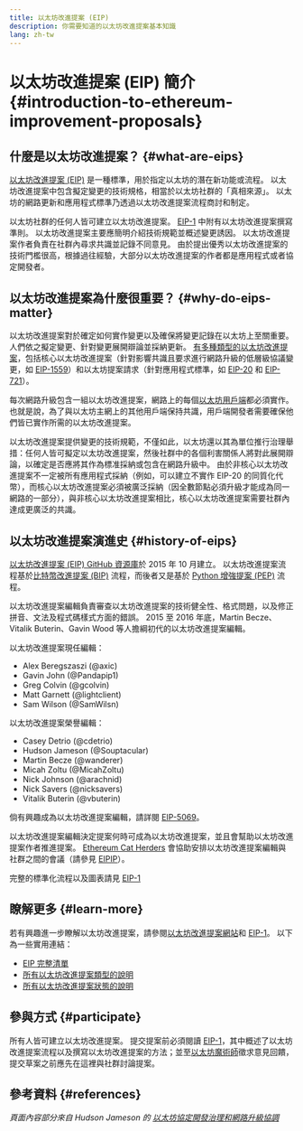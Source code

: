 ```yaml
---
title: 以太坊改進提案 (EIP)
description: 你需要知道的以太坊改進提案基本知識
lang: zh-tw
---
```


# 以太坊改進提案 (EIP) 簡介 {#introduction-to-ethereum-improvement-proposals}

## 什麼是以太坊改進提案？ {#what-are-eips}

[以太坊改進提案 (EIP)](https://eips.ethereum.org/) 是一種標準，用於指定以太坊的潛在新功能或流程。 以太坊改進提案中包含擬定變更的技術規格，相當於以太坊社群的「真相來源」。 以太坊的網路更新和應用程式標準乃透過以太坊改進提案流程商討和制定。

以太坊社群的任何人皆可建立以太坊改進提案。 [EIP-1](https://eips.ethereum.org/EIPS/eip-1) 中附有以太坊改進提案撰寫準則。 以太坊改進提案主要應簡明介紹技術規範並概述變更誘因。 以太坊改進提案作者負責在社群內尋求共識並記錄不同意見。 由於提出優秀以太坊改進提案的技術門檻很高，根據過往經驗，大部分以太坊改進提案的作者都是應用程式或者協定開發者。

## 以太坊改進提案為什麼很重要？ {#why-do-eips-matter}

以太坊改進提案對於確定如何實作變更以及確保將變更記錄在以太坊上至關重要。 人們依之擬定變更、針對變更展開辯論並採納更新。 [有多種類型的以太坊改進提案](https://eips.ethereum.org/EIPS/eip-1#eip-types)，包括核心以太坊改進提案（針對影響共識且要求進行網路升級的低層級協議變更，如 [EIP-1559](https://eips.ethereum.org/EIPS/eip-1559)）和以太坊提案請求（針對應用程式標準，如 [EIP-20](https://eips.ethereum.org/EIPS/eip-20) 和 [EIP-721](https://eips.ethereum.org/EIPS/eip-721)）。

每次網路升級包含一組以太坊改進提案，網路上的每個[以太坊用戶端](/learn/#clients-and-nodes)都必須實作。 也就是說，為了與以太坊主網上的其他用戶端保持共識，用戶端開發者需要確保他們皆已實作所需的以太坊改進提案。

以太坊改進提案提供變更的技術規範，不僅如此，以太坊還以其為單位推行治理舉措：任何人皆可擬定以太坊改進提案，然後社群中的各個利害關係人將對此展開辯論，以確定是否應將其作為標准採納或包含在網路升級中。 由於非核心以太坊改進提案不一定被所有應用程式採納（例如，可以建立不實作 EIP-20 的同質化代幣），而核心以太坊改進提案必須被廣泛採納（因全數節點必須升級才能成為同一網路的一部分），與非核心以太坊改進提案相比，核心以太坊改進提案需要社群內達成更廣泛的共識。

## 以太坊改進提案演進史 {#history-of-eips}

[以太坊改進提案 (EIP) GitHub 資源庫](https://github.com/ethereum/EIPs)於 2015 年 10 月建立。 以太坊改進提案流程基於[比特幣改進提案 (BIP)](https://github.com/bitcoin/bips) 流程，而後者又是基於 [Python 增強提案 (PEP)](https://www.python.org/dev/peps/) 流程。

以太坊改進提案編輯負責審查以太坊改進提案的技術健全性、格式問題，以及修正拼音、文法及程式碼樣式方面的錯誤。 2015 至 2016 年底，Martin Becze、Vitalik Buterin、Gavin Wood 等人擔綱初代的以太坊改進提案編輯。

以太坊改進提案現任編輯：

- Alex Beregszaszi (@axic)
- Gavin John (@Pandapip1)
- Greg Colvin (@gcolvin)
- Matt Garnett (@lightclient)
- Sam Wilson (@SamWilsn)

以太坊改進提案榮譽編輯：

- Casey Detrio (@cdetrio)
- Hudson Jameson (@Souptacular)
- Martin Becze (@wanderer)
- Micah Zoltu (@MicahZoltu)
- Nick Johnson (@arachnid)
- Nick Savers (@nicksavers)
- Vitalik Buterin (@vbuterin)

倘有興趣成為以太坊改進提案編輯，請詳閱 [EIP-5069](https://eips.ethereum.org/EIPS/eip-5069)。

以太坊改進提案編輯決定提案何時可成為以太坊改進提案，並且會幫助以太坊改進提案作者推進提案。 [Ethereum Cat Herders](https://www.ethereumcatherders.com/) 會協助安排以太坊改進提案編輯與社群之間的會議（請參見 [EIPIP](https://github.com/ethereum-cat-herders/EIPIP)）。

完整的標準化流程以及圖表請見 [EIP-1](https://eips.ethereum.org/EIPS/eip-1)

## 瞭解更多 {#learn-more}

若有興趣進一步瞭解以太坊改進提案，請參閱[以太坊改進提案網站](https://eips.ethereum.org/)和 [EIP-1](https://eips.ethereum.org/EIPS/eip-1)。 以下為一些實用連結：

- [EIP 完整清單](https://eips.ethereum.org/all)
- [所有以太坊改進提案類型的說明](https://eips.ethereum.org/EIPS/eip-1#eip-types)
- [所有以太坊改進提案狀態的說明](https://eips.ethereum.org/EIPS/eip-1#eip-process)

## 參與方式 {#participate}

所有人皆可建立以太坊改進提案。 提交提案前必須閱讀 [EIP-1](https://eips.ethereum.org/EIPS/eip-1)，其中概述了以太坊改進提案流程以及撰寫以太坊改進提案的方法；並至[以太坊魔術師](https://ethereum-magicians.org/)徵求意見回饋，提交草案之前應先在這裡與社群討論提案。

## 參考資料 {#references}

<cite class="citation">

頁面內容部分來自 Hudson Jameson 的 [以太坊協定開發治理和網路升級協調](https://hudsonjameson.com/2020-03-23-ethereum-protocol-development-governance-and-network-upgrade-coordination/)

</cite>

